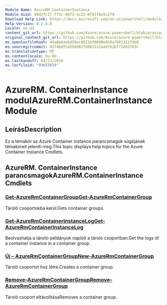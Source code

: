 ```yaml
---
Module Name: AzureRM.ContainerInstance
Module Guid: 99d2fc1f-ff3c-4bf3-ac22-8f81f0e5c279
Download Help Link: https://docs.microsoft.com/en-us/powershell/module/azurerm.containerinstance
Help Version: 0.2.5.0
Locale: en-US
content_git_url: https://github.com/Azure/azure-powershell/blob/preview/src/ResourceManager/ContainerInstance/Commands.ContainerInstance/help/AzureRM.ContainerInstance.md
original_content_git_url: https://github.com/Azure/azure-powershell/blob/preview/src/ResourceManager/ContainerInstance/Commands.ContainerInstance/help/AzureRM.ContainerInstance.md
ms.openlocfilehash: 44a0e6aebd59ac8821bf0690e058a7981312fdb8
ms.sourcegitcommit: 43f4bdf2a59dd82fd881512aa9761bf72eb5703c
ms.translationtype: MT
ms.contentlocale: hu-HU
ms.lasthandoff: 04/23/2019
ms.locfileid: "93657878"
---
```

# <span data-ttu-id="e1bbc-101">AzureRM. ContainerInstance modul</span><span class="sxs-lookup"><span data-stu-id="e1bbc-101">AzureRM.ContainerInstance Module</span></span>
## <span data-ttu-id="e1bbc-102">Leírás</span><span class="sxs-lookup"><span data-stu-id="e1bbc-102">Description</span></span>
<span data-ttu-id="e1bbc-103">Ez a témakör az Azure Container instance parancsmagok súgójának témaköreit jeleníti meg.</span><span class="sxs-lookup"><span data-stu-id="e1bbc-103">This topic displays help topics for the Azure Container Instance Cmdlets.</span></span>

## <span data-ttu-id="e1bbc-104">AzureRM. ContainerInstance parancsmagok</span><span class="sxs-lookup"><span data-stu-id="e1bbc-104">AzureRM.ContainerInstance Cmdlets</span></span>
### [<span data-ttu-id="e1bbc-105">Get-AzureRmContainerGroup</span><span class="sxs-lookup"><span data-stu-id="e1bbc-105">Get-AzureRmContainerGroup</span></span>](Get-AzureRmContainerGroup.md)
<span data-ttu-id="e1bbc-106">Tároló csoportokba kerül.</span><span class="sxs-lookup"><span data-stu-id="e1bbc-106">Gets container groups.</span></span>

### [<span data-ttu-id="e1bbc-107">Get-AzureRmContainerInstanceLog</span><span class="sxs-lookup"><span data-stu-id="e1bbc-107">Get-AzureRmContainerInstanceLog</span></span>](Get-AzureRmContainerInstanceLog.md)
<span data-ttu-id="e1bbc-108">Beolvashatja a tároló-példányok naplóit a tároló csoportban.</span><span class="sxs-lookup"><span data-stu-id="e1bbc-108">Get the logs of a container instance in a container group.</span></span>

### [<span data-ttu-id="e1bbc-109">Új – AzureRmContainerGroup</span><span class="sxs-lookup"><span data-stu-id="e1bbc-109">New-AzureRmContainerGroup</span></span>](New-AzureRmContainerGroup.md)
<span data-ttu-id="e1bbc-110">Tároló csoportot hoz létre.</span><span class="sxs-lookup"><span data-stu-id="e1bbc-110">Creates a container group.</span></span>

### [<span data-ttu-id="e1bbc-111">Remove-AzureRmContainerGroup</span><span class="sxs-lookup"><span data-stu-id="e1bbc-111">Remove-AzureRmContainerGroup</span></span>](Remove-AzureRmContainerGroup.md)
<span data-ttu-id="e1bbc-112">Tároló csoport eltávolítása</span><span class="sxs-lookup"><span data-stu-id="e1bbc-112">Removes a container group.</span></span>

